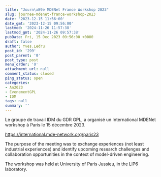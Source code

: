 ```yaml
---
title: "Journ\xE9e MDENet France Workshop 2023"
slug: journee-mdenet-france-workshop-2023
date: '2023-12-15 11:56:00'
date_gmt: '2023-12-15 09:56:00'
lastmod: '2024-11-26 11:57:38'
lastmod_gmt: '2024-11-26 09:57:38'
pubDate: Fri, 15 Dec 2023 09:56:00 +0000
draft: false
author: Yves.Ledru
post_id: '299'
post_parent: '0'
post_type: post
menu_order: '0'
attachment_url: null
comment_status: closed
ping_status: open
categories:
- An2023
- EvenementGPL
- IDM
tags: null
summary: ''
---
```


Le groupe de travail IDM du GDR GPL, a organisé un International MDENet workshop à Paris le 15 décembre 2023.

<https://international.mde-network.org/paris23>

The purpose of the meeting was to exchange experiences (not least industrial experiences) and identify upcoming research challenges and collaboration opportunities in the context of model-driven engineering.

The workshop was held at University of Paris Jussieu, in the LIP6 laboratory.
